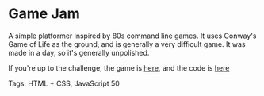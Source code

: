# Game Jam

A simple platformer inspired by 80s command line games.
It uses Conway's Game of Life as the ground,
and is generally a very difficult game.
It was made in a day, so it's generally unpolished.

If you're up to the challenge, the game is [here](https://hhhhhhhhhn.github.io/jam/),
and the code is [here](https://github.com/hhhhhhhhhn/jam)

Tags: HTML + CSS, JavaScript
50
